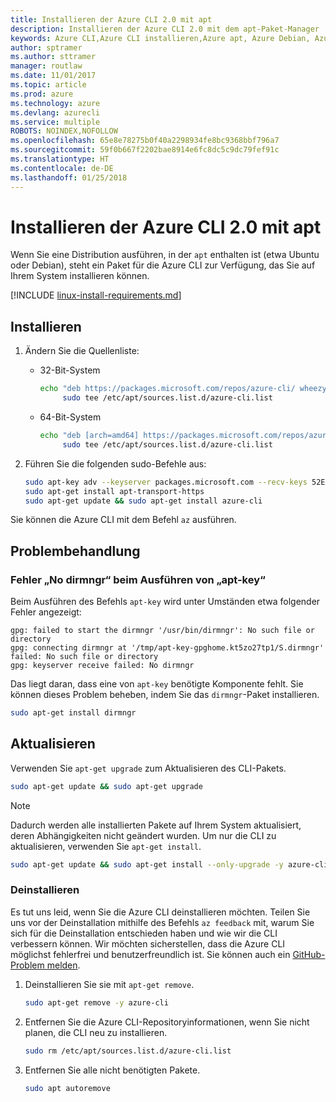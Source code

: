 ```yaml
---
title: Installieren der Azure CLI 2.0 mit apt
description: Installieren der Azure CLI 2.0 mit dem apt-Paket-Manager
keywords: Azure CLI,Azure CLI installieren,Azure apt, Azure Debian, Azure Ubuntu
author: sptramer
ms.author: sttramer
manager: routlaw
ms.date: 11/01/2017
ms.topic: article
ms.prod: azure
ms.technology: azure
ms.devlang: azurecli
ms.service: multiple
ROBOTS: NOINDEX,NOFOLLOW
ms.openlocfilehash: 65e8e78275b0f40a2298934fe8bc9368bbf796a7
ms.sourcegitcommit: 59f0b667f2202bae8914e6fc8dc5c9dc79fef91c
ms.translationtype: HT
ms.contentlocale: de-DE
ms.lasthandoff: 01/25/2018
---
```

# <a name="install-azure-cli-20-with-apt"></a>Installieren der Azure CLI 2.0 mit apt

Wenn Sie eine Distribution ausführen, in der `apt` enthalten ist (etwa Ubuntu oder Debian), steht ein Paket für die Azure CLI zur Verfügung, das Sie auf Ihrem System installieren können.

[!INCLUDE [linux-install-requirements.md](includes/linux-install-requirements.md)]

## <a name="install"></a>Installieren

1. Ändern Sie die Quellenliste:

   - 32-Bit-System

     ```bash
     echo "deb https://packages.microsoft.com/repos/azure-cli/ wheezy main" | \
          sudo tee /etc/apt/sources.list.d/azure-cli.list
     ```

   - 64-Bit-System

     ```bash
     echo "deb [arch=amd64] https://packages.microsoft.com/repos/azure-cli/ wheezy main" | \
          sudo tee /etc/apt/sources.list.d/azure-cli.list
     ```

2. Führen Sie die folgenden sudo-Befehle aus:

   ```bash
   sudo apt-key adv --keyserver packages.microsoft.com --recv-keys 52E16F86FEE04B979B07E28DB02C46DF417A0893
   sudo apt-get install apt-transport-https
   sudo apt-get update && sudo apt-get install azure-cli
   ```

Sie können die Azure CLI mit dem Befehl `az` ausführen.

## <a name="troubleshooting"></a>Problembehandlung

### <a name="apt-key-fails-with-no-dirmngr"></a>Fehler „No dirmngr“ beim Ausführen von „apt-key“

Beim Ausführen des Befehls `apt-key` wird unter Umständen etwa folgender Fehler angezeigt:

```output
gpg: failed to start the dirmngr '/usr/bin/dirmngr': No such file or directory
gpg: connecting dirmngr at '/tmp/apt-key-gpghome.kt5zo27tp1/S.dirmngr' failed: No such file or directory
gpg: keyserver receive failed: No dirmngr
```

Das liegt daran, dass eine von `apt-key` benötigte Komponente fehlt. Sie können dieses Problem beheben, indem Sie das `dirmngr`-Paket installieren.

```bash
sudo apt-get install dirmngr
```

## <a name="update"></a>Aktualisieren

Verwenden Sie `apt-get upgrade` zum Aktualisieren des CLI-Pakets.

   ```bash
   sudo apt-get update && sudo apt-get upgrade
   ```

> [!NOTE]
> Dadurch werden alle installierten Pakete auf Ihrem System aktualisiert, deren Abhängigkeiten nicht geändert wurden.
> Um nur die CLI zu aktualisieren, verwenden Sie `apt-get install`.
> ```bash
> sudo apt-get update && sudo apt-get install --only-upgrade -y azure-cli
> ```

### <a name="uninstall"></a>Deinstallieren

Es tut uns leid, wenn Sie die Azure CLI deinstallieren möchten. Teilen Sie uns vor der Deinstallation mithilfe des Befehls `az feedback` mit, warum Sie sich für die Deinstallation entschieden haben und wie wir die CLI verbessern können. Wir möchten sicherstellen, dass die Azure CLI möglichst fehlerfrei und benutzerfreundlich ist. Sie können auch ein [GitHub-Problem melden](https://github.com/Azure/azure-cli/issues).

1. Deinstallieren Sie sie mit `apt-get remove`.

    ```bash
    sudo apt-get remove -y azure-cli
    ```

2. Entfernen Sie die Azure CLI-Repositoryinformationen, wenn Sie nicht planen, die CLI neu zu installieren.

   ```bash
   sudo rm /etc/apt/sources.list.d/azure-cli.list
   ```

3. Entfernen Sie alle nicht benötigten Pakete.

   ```bash
   sudo apt autoremove
   ```
